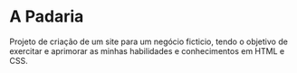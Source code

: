 # A Padaria
Projeto de criação de um site para um negócio ficticio, tendo o objetivo de exercitar e aprimorar as minhas habilidades e conhecimentos em HTML e CSS.
